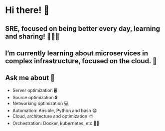 #  Hi there! 🤖
## SRE, focused on being better every day, learning and sharing! 🧑🏾‍🔧
## I’m currently learning about microservices in complex infrastructure, focused on the cloud. 🌿 

## Ask me about 💬 
- Server optimization 🖥️
- Source optimization 💲
- Networking optimization 💻
- Automation: Ansible, Python and bash 😁
- Cloud, architecture and optimization ⛅
- Orchestration: Docker, kubernetes, etc 🐳⚓
